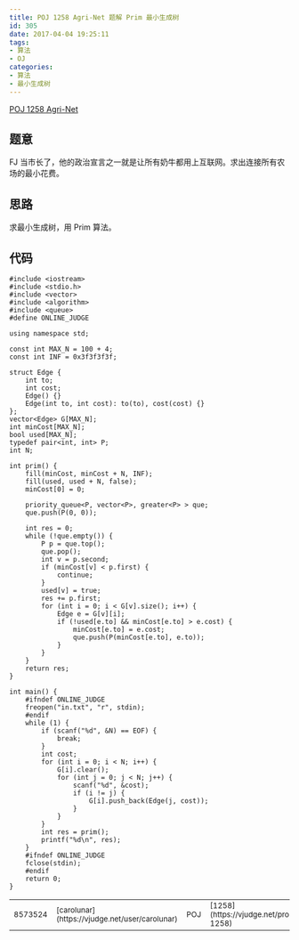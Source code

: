 ```yaml
---
title: POJ 1258 Agri-Net 题解 Prim 最小生成树
id: 305
date: 2017-04-04 19:25:11
tags:
- 算法
- OJ
categories:
- 算法
- 最小生成树
---
```


[POJ 1258 Agri-Net](http://poj.org/problem?id=1258)

## 题意

FJ 当市长了，他的政治宣言之一就是让所有奶牛都用上互联网。求出连接所有农场的最小花费。

## 思路

求最小生成树，用 Prim 算法。


<!-- more -->
## 代码
```
#include <iostream>
#include <stdio.h>
#include <vector>
#include <algorithm>
#include <queue>
#define ONLINE_JUDGE

using namespace std;

const int MAX_N = 100 + 4;
const int INF = 0x3f3f3f3f;

struct Edge {
    int to;
    int cost;
    Edge() {}
    Edge(int to, int cost): to(to), cost(cost) {}
}; 
vector<Edge> G[MAX_N];
int minCost[MAX_N];
bool used[MAX_N];
typedef pair<int, int> P;
int N;

int prim() {
    fill(minCost, minCost + N, INF);
    fill(used, used + N, false);
    minCost[0] = 0;

    priority_queue<P, vector<P>, greater<P> > que;
    que.push(P(0, 0));

    int res = 0;
    while (!que.empty()) {
        P p = que.top();
        que.pop();
        int v = p.second;
        if (minCost[v] < p.first) {
            continue;
        }
        used[v] = true;
        res += p.first;
        for (int i = 0; i < G[v].size(); i++) {
            Edge e = G[v][i];
            if (!used[e.to] && minCost[e.to] > e.cost) {
                minCost[e.to] = e.cost;
                que.push(P(minCost[e.to], e.to));
            }
        } 
    }
    return res;
}

int main() {
    #ifndef ONLINE_JUDGE
    freopen("in.txt", "r", stdin);
    #endif
    while (1) {
        if (scanf("%d", &N) == EOF) {
            break;
        }
        int cost;
        for (int i = 0; i < N; i++) {
            G[i].clear();
            for (int j = 0; j < N; j++) {
                scanf("%d", &cost);
                if (i != j) {
                    G[i].push_back(Edge(j, cost));
                }
            }
        }
        int res = prim();
        printf("%d\n", res);
    }
    #ifndef ONLINE_JUDGE
    fclose(stdin);
    #endif
    return 0;
}
```

<table id="listStatus" class="table table-striped table-bordered table-responsive dataTable no-footer hover-date" width="100%" cellspacing="0">
<tbody>
<tr id="8573524" class="accepted odd">
<td class=" run-id hidden-lg-down"><span style="font-size: 10pt;">8573524</span></td>
<td class=" username">
<div><span style="font-size: 10pt;">[carolunar](https://vjudge.net/user/carolunar)</span></td>
<td class=" oj"><span style="font-size: 10pt;">POJ</span></td>
<td class=" prob_num">
<div><span style="font-size: 10pt;">[1258](https://vjudge.net/problem/POJ-1258)</span></td>
<td class=" status hidden-md-down">
<div class="view-solution" title="" data-toggle="tooltip" data-run-id="8573524" data-original-title=""><span style="font-size: 10pt;">Accepted</span></td>
<td class=" runtime"><span style="font-size: 10pt;">16</span></td>
<td class=" memory"><span style="font-size: 10pt;">0.3</span></td>
<td class=" length hidden-lg-down"><span style="font-size: 10pt;">1671</span></td>
<td class=" language">
<div class="view-solution shared" title="" data-toggle="tooltip" data-html="true" data-run-id="8573524" data-original-title="C++"><span style="font-size: 10pt;">C++</span></td>
<td class=" date">
<div class="localizedTime" data-time="1490601657000"><span class="absolute" style="font-size: 10pt;">2017-03-27 16:00:57</span></td>
</tr>
</tbody>
</table>
&nbsp;